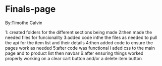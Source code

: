 # Finals-page

By:Timothe Calvin

1: created folders for the different sections being made
2:then made the needed files for funcionality
3:added code inthe the files as needed to pull the api for the item list and their details
4:then added code to ensure the pages work as needed
5:after code was functional i aded css to the main page and to product list then navbar
6:after ensuring things worked properly working on a clear cart button and/or a delete item button